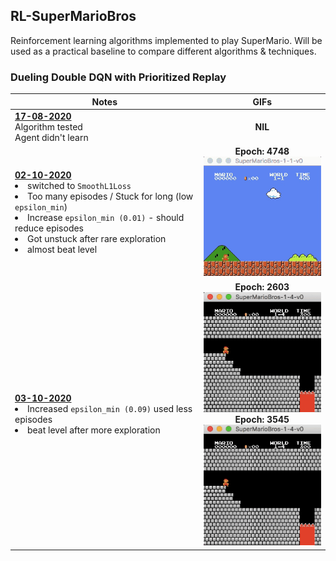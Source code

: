 ## RL-SuperMarioBros

Reinforcement learning algorithms implemented to play SuperMario. Will be used as a practical baseline to compare different algorithms & techniques.


### Dueling Double DQN with Prioritized Replay
| Notes | GIFs |
| --- | :---: |
| <ins>**17-08-2020**</ins> <br> Algorithm tested <br> Agent didn't learn | **NIL** | 
| <ins>**02-10-2020**</ins> <li>switched to `SmoothL1Loss`<li>Too many episodes / Stuck for long (low `epsilon_min`)<li>Increase `epsilon_min (0.01)` - should reduce episodes<li>Got unstuck after rare exploration<li>almost beat level |**Epoch: 4748**<br> ![1-1-v0](https://github.com/nimishsantosh107/RL-SuperMarioBros/raw/master/videos/02-10-2020-1-1-v0.gif) |
| <ins>**03-10-2020**</ins> <li>Increased `epsilon_min (0.09)` used less episodes<li>beat level after more exploration | **Epoch: 2603**<br> ![1-4-v0](https://github.com/nimishsantosh107/RL-SuperMarioBros/raw/master/videos/03-10-2020-1-4-v0-a.gif) <br>**Epoch: 3545**<br> ![1-4-v0](https://github.com/nimishsantosh107/RL-SuperMarioBros/raw/master/videos/03-10-2020-1-4-v0-b.gif)|

